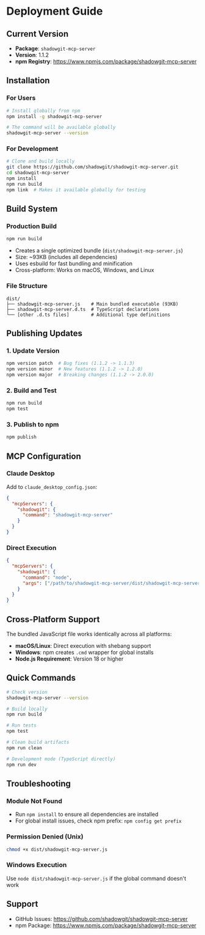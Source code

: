 # Deployment Guide

## Current Version
- **Package**: `shadowgit-mcp-server`
- **Version**: 1.1.2
- **npm Registry**: https://www.npmjs.com/package/shadowgit-mcp-server

## Installation

### For Users
```bash
# Install globally from npm
npm install -g shadowgit-mcp-server

# The command will be available globally
shadowgit-mcp-server --version
```

### For Development
```bash
# Clone and build locally
git clone https://github.com/shadowgit/shadowgit-mcp-server.git
cd shadowgit-mcp-server
npm install
npm run build
npm link  # Makes it available globally for testing
```

## Build System

### Production Build
```bash
npm run build
```
- Creates a single optimized bundle (`dist/shadowgit-mcp-server.js`)
- Size: ~93KB (includes all dependencies)
- Uses esbuild for fast bundling and minification
- Cross-platform: Works on macOS, Windows, and Linux

### File Structure
```
dist/
├── shadowgit-mcp-server.js    # Main bundled executable (93KB)
├── shadowgit-mcp-server.d.ts  # TypeScript declarations
└── [other .d.ts files]        # Additional type definitions
```

## Publishing Updates

### 1. Update Version
```bash
npm version patch  # Bug fixes (1.1.2 -> 1.1.3)
npm version minor  # New features (1.1.2 -> 1.2.0)
npm version major  # Breaking changes (1.1.2 -> 2.0.0)
```

### 2. Build and Test
```bash
npm run build
npm test
```

### 3. Publish to npm
```bash
npm publish
```

## MCP Configuration

### Claude Desktop
Add to `claude_desktop_config.json`:
```json
{
  "mcpServers": {
    "shadowgit": {
      "command": "shadowgit-mcp-server"
    }
  }
}
```

### Direct Execution
```json
{
  "mcpServers": {
    "shadowgit": {
      "command": "node",
      "args": ["/path/to/shadowgit-mcp-server/dist/shadowgit-mcp-server.js"]
    }
  }
}
```

## Cross-Platform Support

The bundled JavaScript file works identically across all platforms:
- **macOS/Linux**: Direct execution with shebang support
- **Windows**: npm creates `.cmd` wrapper for global installs
- **Node.js Requirement**: Version 18 or higher

## Quick Commands

```bash
# Check version
shadowgit-mcp-server --version

# Build locally
npm run build

# Run tests
npm test

# Clean build artifacts
npm run clean

# Development mode (TypeScript directly)
npm run dev
```

## Troubleshooting

### Module Not Found
- Run `npm install` to ensure all dependencies are installed
- For global install issues, check npm prefix: `npm config get prefix`

### Permission Denied (Unix)
```bash
chmod +x dist/shadowgit-mcp-server.js
```

### Windows Execution
Use `node dist/shadowgit-mcp-server.js` if the global command doesn't work

## Support

- GitHub Issues: https://github.com/shadowgit/shadowgit-mcp-server
- npm Package: https://www.npmjs.com/package/shadowgit-mcp-server